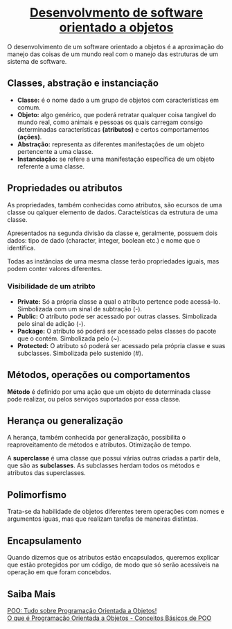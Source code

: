 <h1 align="center"><u>Desenvolvmento de software orientado a objetos</u></h1>
<p>
O desenvolvimento de um software orientado a objetos é a aproximação do manejo das coisas de um mundo real com o manejo das estruturas de um sistema de software.
</p>

<h2>Classes, abstração e instanciação</h2>
<ul>
    <li>
    <b>Classe:</b> é o nome dado a um grupo de objetos com características em comum.
    </li>
    <li>
    <b>Objeto:</b> algo genérico, que poderá retratar qualquer coisa tangível do mundo real, como animais e pessoas os quais carregam consigo determinadas características <b>(atributos)</b> e certos comportamentos <b>(ações)</b>. 
    </li>
    <li>
    <b>Abstração:</b> representa as diferentes manifestações de um objeto pertencente a uma classe.
    </li>
    <li>
    <b>Instanciação:</b> se refere a uma manifestação específica de um objeto referente a uma classe.
    </li>
</ul>
<h2>Propriedades ou atributos</h2>
<p>
As propriedades, também conhecidas como atributos, são ecursos de uma classe ou qalquer elemento de dados. Caracteísticas da estrutura de uma classe.
</p>
<p>
Apresentados na segunda divisão da classe e, geralmente, possuem dois dados: tipo de dado (character, integer, boolean etc.) e nome que o identifica.
</p>
<p>
Todas as instâncias de uma mesma classe terão propriedades iguais, mas podem conter valores diferentes.
</p>
<h3>Visibilidade de um atribto</h3>
<ul type="disc">
    <li>
    <b>Private:</b> Só a própria classe a qual o atributo pertence pode acessá-lo. Simbolizada com um sinal de subtração (-).
    </li>
    <li>
    <b>Public:</b> O atributo pode ser acessado por outras classes. Simbolizada pelo sinal de adição (-).
    </li>
    <li>
    <b>Package:</b> O atributo só poderá ser acessado pelas classes do pacote que o contém. Simbolizada pelo (~).
    </li>
    <li>
    <b>Protected:</b> O atributo só poderá ser acessado pela própria classe e suas subclasses. Simbolizada pelo sustenido (#).
    </li>
</ul>

<h2>Métodos, operações ou comportamentos</h2>
<p>
<b>Método</b> é definido por uma ação que um objeto de determinada classe pode realizar, ou pelos serviços suportados por essa classe.
</p>

<h2>Herança ou generalização</h2>
<p>
A herança, também conhecida por generalização, possibilita o reaproveitamento de métodos e atributos. Otimização de tempo.
</p>
<p>
A <b>superclasse</b> é uma classe que possui várias outras criadas a partir dela, que são as <b>subclasses</b>. As subclasses herdam todos os métodos e atributos das superclasses.
</p>

<h2>Polimorfismo</h2>
<p>
Trata-se da habilidade de objetos diferentes terem operações com nomes e argumentos iguas, mas que realizam tarefas de maneiras distintas.
</p>

<h2>Encapsulamento</h2>
<p>
Quando dizemos que os atributos estão encapsulados, queremos explicar que estão protegidos por um código, de modo que só serão acessíveis na operação em que foram concebdos.
</p>

<h2>Saiba Mais</h2>
<a href="https://blog.betrybe.com/tecnologia/poo-programacao-orientada-a-objetos/">POO: Tudo sobre Programação Orientada a Objetos!</a> <br>
<a href="https://www.youtube.com/watch?v=dG7LlYne2VA">O que é Programação Orientada a Objetos - Conceitos Básicos de POO</a>